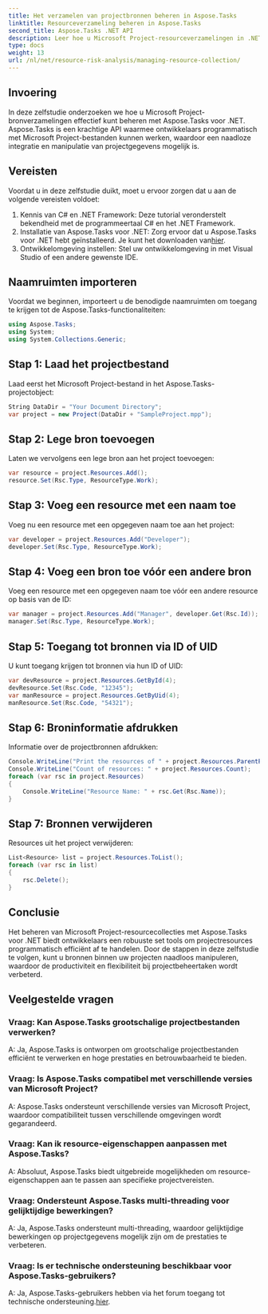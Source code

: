 ```yaml
---
title: Het verzamelen van projectbronnen beheren in Aspose.Tasks
linktitle: Resourceverzameling beheren in Aspose.Tasks
second_title: Aspose.Tasks .NET API
description: Leer hoe u Microsoft Project-resourceverzamelingen in .NET efficiënt kunt beheren met behulp van de Aspose.Tasks API. Verhoog de productiviteit en flexibiliteit.
type: docs
weight: 13
url: /nl/net/resource-risk-analysis/managing-resource-collection/
---
```

## Invoering
In deze zelfstudie onderzoeken we hoe u Microsoft Project-bronverzamelingen effectief kunt beheren met Aspose.Tasks voor .NET. Aspose.Tasks is een krachtige API waarmee ontwikkelaars programmatisch met Microsoft Project-bestanden kunnen werken, waardoor een naadloze integratie en manipulatie van projectgegevens mogelijk is.
## Vereisten
Voordat u in deze zelfstudie duikt, moet u ervoor zorgen dat u aan de volgende vereisten voldoet:
1. Kennis van C# en .NET Framework: Deze tutorial veronderstelt bekendheid met de programmeertaal C# en het .NET Framework.
2. Installatie van Aspose.Tasks voor .NET: Zorg ervoor dat u Aspose.Tasks voor .NET hebt geïnstalleerd. Je kunt het downloaden van[hier](https://releases.aspose.com/tasks/net/).
3. Ontwikkelomgeving instellen: Stel uw ontwikkelomgeving in met Visual Studio of een andere gewenste IDE.

## Naamruimten importeren
Voordat we beginnen, importeert u de benodigde naamruimten om toegang te krijgen tot de Aspose.Tasks-functionaliteiten:
```csharp
using Aspose.Tasks;
using System;
using System.Collections.Generic;


```

## Stap 1: Laad het projectbestand
Laad eerst het Microsoft Project-bestand in het Aspose.Tasks-projectobject:
```csharp
String DataDir = "Your Document Directory";
var project = new Project(DataDir + "SampleProject.mpp");
```
## Stap 2: Lege bron toevoegen
Laten we vervolgens een lege bron aan het project toevoegen:
```csharp
var resource = project.Resources.Add();
resource.Set(Rsc.Type, ResourceType.Work);
```
## Stap 3: Voeg een resource met een naam toe
Voeg nu een resource met een opgegeven naam toe aan het project:
```csharp
var developer = project.Resources.Add("Developer");
developer.Set(Rsc.Type, ResourceType.Work);
```
## Stap 4: Voeg een bron toe vóór een andere bron
Voeg een resource met een opgegeven naam toe vóór een andere resource op basis van de ID:
```csharp
var manager = project.Resources.Add("Manager", developer.Get(Rsc.Id));
manager.Set(Rsc.Type, ResourceType.Work);
```
## Stap 5: Toegang tot bronnen via ID of UID
U kunt toegang krijgen tot bronnen via hun ID of UID:
```csharp
var devResource = project.Resources.GetById(4);
devResource.Set(Rsc.Code, "12345");
var manResource = project.Resources.GetByUid(4);
manResource.Set(Rsc.Code, "54321");
```
## Stap 6: Broninformatie afdrukken
Informatie over de projectbronnen afdrukken:
```csharp
Console.WriteLine("Print the resources of " + project.Resources.ParentProject.Get(Prj.Name) + " project.");
Console.WriteLine("Count of resources: " + project.Resources.Count);
foreach (var rsc in project.Resources)
{
    Console.WriteLine("Resource Name: " + rsc.Get(Rsc.Name));
}
```
## Stap 7: Bronnen verwijderen
Resources uit het project verwijderen:
```csharp
List<Resource> list = project.Resources.ToList();
foreach (var rsc in list)
{
    rsc.Delete();
}
```

## Conclusie
Het beheren van Microsoft Project-resourcecollecties met Aspose.Tasks voor .NET biedt ontwikkelaars een robuuste set tools om projectresources programmatisch efficiënt af te handelen. Door de stappen in deze zelfstudie te volgen, kunt u bronnen binnen uw projecten naadloos manipuleren, waardoor de productiviteit en flexibiliteit bij projectbeheertaken wordt verbeterd.
## Veelgestelde vragen
### Vraag: Kan Aspose.Tasks grootschalige projectbestanden verwerken?

A: Ja, Aspose.Tasks is ontworpen om grootschalige projectbestanden efficiënt te verwerken en hoge prestaties en betrouwbaarheid te bieden.

### Vraag: Is Aspose.Tasks compatibel met verschillende versies van Microsoft Project?

A: Aspose.Tasks ondersteunt verschillende versies van Microsoft Project, waardoor compatibiliteit tussen verschillende omgevingen wordt gegarandeerd.

### Vraag: Kan ik resource-eigenschappen aanpassen met Aspose.Tasks?

A: Absoluut, Aspose.Tasks biedt uitgebreide mogelijkheden om resource-eigenschappen aan te passen aan specifieke projectvereisten.

### Vraag: Ondersteunt Aspose.Tasks multi-threading voor gelijktijdige bewerkingen?

A: Ja, Aspose.Tasks ondersteunt multi-threading, waardoor gelijktijdige bewerkingen op projectgegevens mogelijk zijn om de prestaties te verbeteren.

### Vraag: Is er technische ondersteuning beschikbaar voor Aspose.Tasks-gebruikers?

 A: Ja, Aspose.Tasks-gebruikers hebben via het forum toegang tot technische ondersteuning.[hier](https://forum.aspose.com/c/tasks/15).